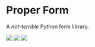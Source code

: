 # Proper Form

A *not-terrible* Python form library.

[![](https://travis-ci.org/jpscaletti/proper-form.svg?branch=master)](https://travis-ci.org/jpscaletti/proper-form/) [![](https://img.shields.io/pypi/v/proper-form.svg)](https://pypi.python.org/pypi/proper-form) [![](https://img.shields.io/pypi/pyversions/proper-form.svg)](https://pypi.python.org/pypi/proper-form)
